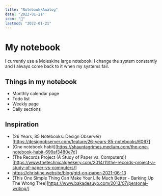 ```yaml
---
title: "Notebook/Analog"
date: "2022-01-21"
icon: "📓"
lastmod: "2022-01-21"
---
```


# My notebook
I currently use a Moleskine large notebook. I change the system constantly and I always come back to it when my systems fail.


## Things in my notebook

- Monthly calendar page
- Todo list
- Weekly page
- Daily sections


## Inspiration
* (26 Years, 85 Notebooks: Design Observer)[https://designobserver.com/feature/26-years-85-notebooks/6067]
* (One notebook habit)[https://shauntagrimes.medium.com/the-one-notebook-habit-699af3480e7d] 
* (The Records Project (A Study of Paper vs. Computers))[https://www.thetechnicalgeekery.com/2014/11/the-records-project-a-study-of-paper-vs-computers/]
* https://christine.website/blog/gtd-on-paper-2021-06-13
* (This One Simple Thing Can Make Your Life Much Better - Barking Up The Wrong Tree)[https://www.bakadesuyo.com/2013/07/personal-writing/]